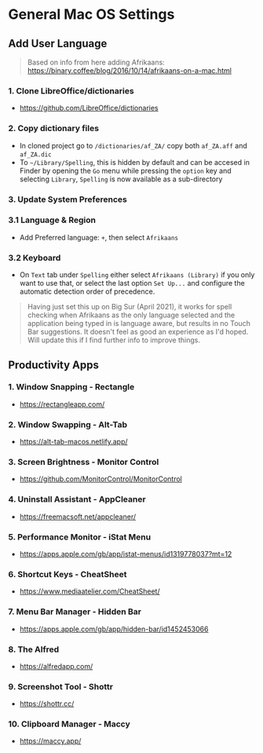 # General Mac OS Settings

## Add User Language 

> Based on info from here adding Afrikaans: https://binary.coffee/blog/2016/10/14/afrikaans-on-a-mac.html

### 1. Clone LibreOffice/dictionaries
 -  https://github.com/LibreOffice/dictionaries

### 2. Copy dictionary files
 -  In cloned project go to ```/dictionaries/af_ZA/``` copy both ```af_ZA.aff``` and ```af_ZA.dic```
 - To ```~/Library/Spelling```, this is hidden by default and can be accesed in Finder by opening the ```Go``` menu while pressing the ```option``` key and selecting ```Library```, ```Spelling``` is now available as a sub-directory

 ### 3. Update System Preferences
 ### 3.1 Language & Region
 - Add Preferred language: ```+```, then select ```Afrikaans```
### 3.2 Keyboard
 - On ```Text``` tab under ```Spelling``` either select ```Afrikaans (Library)``` if you only want to use that, or select the last option ```Set Up...``` and configure the automatic detection order of precedence.

 >Having just set this up on Big Sur (April 2021), it works for spell checking when Afrikaans as the only language selected and the application being typed in is language aware, but results in no Touch Bar suggestions. It doesn't feel as good an experience as I'd hoped. Will update this if I find further info to improve things.

 ## Productivity Apps

 ### 1. Window Snapping - Rectangle
 - https://rectangleapp.com/

 ### 2. Window Swapping - Alt-Tab
 - https://alt-tab-macos.netlify.app/

 ### 3. Screen Brightness - Monitor Control
 - https://github.com/MonitorControl/MonitorControl

 ### 4. Uninstall Assistant - AppCleaner
 - https://freemacsoft.net/appcleaner/

 ### 5. Performance Monitor - iStat Menu
 - https://apps.apple.com/gb/app/istat-menus/id1319778037?mt=12
 
 ### 6. Shortcut Keys - CheatSheet
 - https://www.mediaatelier.com/CheatSheet/

 ### 7. Menu Bar Manager - Hidden Bar
 - https://apps.apple.com/gb/app/hidden-bar/id1452453066

 ### 8. The Alfred
 - https://alfredapp.com/

 ### 9. Screenshot Tool - Shottr 
- https://shottr.cc/

### 10. Clipboard Manager - Maccy
- https://maccy.app/
